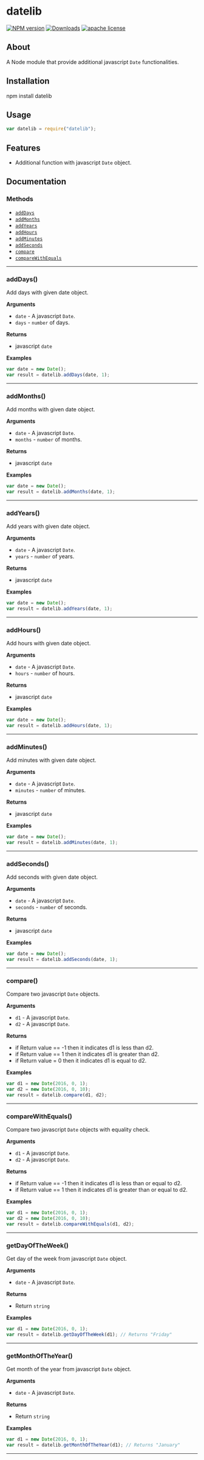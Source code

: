 # datelib

[![NPM version](https://img.shields.io/npm/v/datelib.svg?style=flat)](https://www.npmjs.com/package/datelib)
[![Downloads](https://img.shields.io/npm/dm/datelib.svg?style=flat)](https://npmjs.org/package/datelib)
[![apache license](http://img.shields.io/badge/license-apache2-blue.svg?style=flat)](https://github.com/mahfuzsust/datelib/blob/master/LICENSE)

## About

A Node module that provide additional javascript ```Date``` functionalities.

## Installation

npm install datelib

## Usage

```javascript
var datelib = require("datelib");

```

## Features

*   Additional function with javascript ```Date``` object.

## Documentation

### Methods

*   [`addDays`](#addDays)
*   [`addMonths`](#addMonths)
*   [`addYears`](#addYears)
*   [`addHours`](#addHours)
*   [`addMinutes`](#addMinutes)
*   [`addSeconds`](#addSeconds)
*   [`compare`](#compare)
*   [`compareWithEquals`](#compareWithEquals)

------------------------------------------------

<a name="addDays" />

### addDays()

Add days with given date object.

__Arguments__

*   `date` - A javascript ```Date```.
*   `days` - ```number``` of days.

__Returns__

*   javascript `date`

__Examples__

```js
var date = new Date();
var result = datelib.addDays(date, 1);
```

------------------------------------------------

<a name="addMonths" />

### addMonths()

Add months with given date object.

__Arguments__

*   `date` - A javascript ```Date```.
*   `months` - ```number``` of months.

__Returns__

*   javascript `date`

__Examples__

```js
var date = new Date();
var result = datelib.addMonths(date, 1);
```

------------------------------------------------

<a name="addYears" />

### addYears()

Add years with given date object.

__Arguments__

*   `date` - A javascript ```Date```.
*   `years` - ```number``` of years.

__Returns__

*   javascript `date`

__Examples__

```js
var date = new Date();
var result = datelib.addYears(date, 1);
```

------------------------------------------------

<a name="addHours" />

### addHours()

Add hours with given date object.

__Arguments__

*   `date` - A javascript ```Date```.
*   `hours` - ```number``` of hours.

__Returns__

*   javascript `date`

__Examples__

```js
var date = new Date();
var result = datelib.addHours(date, 1);
```

------------------------------------------------

<a name="addMinutes" />

### addMinutes()

Add minutes with given date object.

__Arguments__

*   `date` - A javascript ```Date```.
*   `minutes` - ```number``` of minutes.

__Returns__

*   javascript `date`

__Examples__

```js
var date = new Date();
var result = datelib.addMinutes(date, 1);
```

------------------------------------------------

<a name="addSeconds" />

### addSeconds()

Add seconds with given date object.

__Arguments__

*   `date` - A javascript ```Date```.
*   `seconds` - ```number``` of seconds.

__Returns__

*   javascript `date`

__Examples__

```js
var date = new Date();
var result = datelib.addSeconds(date, 1);
```

------------------------------------------------

<a name="compare" />

### compare()

Compare two javascript ```Date``` objects.

__Arguments__

*   `d1` - A javascript ```Date```.
*   `d2` - A javascript ```Date```.

__Returns__

*   if Return value == -1 then it indicates d1 is less than d2.
*   if Return value == 1 then it indicates d1 is greater than d2.
*   if Return value = 0 then it indicates d1 is equal to d2.

__Examples__

```js
var d1 = new Date(2016, 0, 1);
var d2 = new Date(2016, 0, 10);
var result = datelib.compare(d1, d2);
```

------------------------------------------------

<a name="compareWithEquals" />

### compareWithEquals()

Compare two javascript ```Date``` objects with equality check.

__Arguments__

*   `d1` - A javascript ```Date```.
*   `d2` - A javascript ```Date```.

__Returns__

*   if Return value == -1 then it indicates d1 is less than or equal to d2.
*   if Return value == 1 then it indicates d1 is greater than or equal to d2.

__Examples__

```js
var d1 = new Date(2016, 0, 1);
var d2 = new Date(2016, 0, 10);
var result = datelib.compareWithEquals(d1, d2);
```

------------------------------------------------

<a name="getDayOfTheWeek" />

### getDayOfTheWeek()

Get day of the week from javascript ```Date``` object.

__Arguments__

*   `date` - A javascript ```Date```.

__Returns__

*   Return ```string```

__Examples__

```js
var d1 = new Date(2016, 0, 1);
var result = datelib.getDayOfTheWeek(d1); // Returns "Friday"
```

------------------------------------------------

<a name="getMonthOfTheYear" />

### getMonthOfTheYear()

Get month of the year from javascript ```Date``` object.

__Arguments__

*   `date` - A javascript ```Date```.

__Returns__

*   Return ```string```

__Examples__

```js
var d1 = new Date(2016, 0, 1);
var result = datelib.getMonthOfTheYear(d1); // Returns "January"
```

------------------------------------------------
